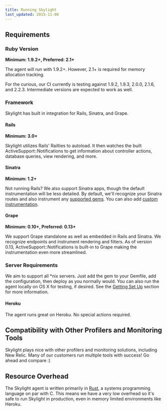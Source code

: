 ```yaml
---
title: Running Skylight
last_updated: 2015-11-06
---
```


## Requirements

### Ruby Version

**Minimum: 1.9.2+, Preferred: 2.1+**

The agent will run with 1.9.2+. However, 2.1+ is required for memory allocation tracking.

For the curious, our CI currently is testing against 1.9.2, 1.9.3, 2.0.0, 2.1.6, and 2.2.3. Intermediate versions are expected to work as well.

### Framework

Skylight has built in integration for Rails, Sinatra, and Grape.

#### Rails

**Minimum: 3.0+**

Skylight utilizes Rails' Railties to autoload. It then watches the built ActiveSupport::Notifications to get information about controller actions, database queries, view rendering, and more.

#### Sinatra

**Minimum: 1.2+**

Not running Rails? We also support Sinatra apps, though the default instrumentation will be less detailed. By default, we'll recognize your Sinatra routes and also instrument any [supported gems](/instrumentation/#available-instrumentation-options). You can also add [custom instrumentation](/instrumentation/#custom-app-instrumentation).

#### Grape

**Minimum: 0.10+, Preferred: 0.13+**

We support Grape standalone as well as embedded in Rails and Sinatra. We recognize endpoints and instrument rendering and filters. As of version 0.13, ActiveSupport::Notifications is built-in to Grape making the instrumentation even more streamlined.

### Server Requirements

We aim to support all *nix servers. Just add the gem to your Gemfile, add the configuration, then deploy as you normally would. You can also run the agent locally on OS X for testing, if desired. See the [Getting Set Up](/getting-set-up) section for more information.

#### Heroku

The agent runs great on Heroku. No special actions required.

## Compatibility with Other Profilers and Monitoring Tools

Skylight plays nice with other profilers and monitoring solutions, including New Relic. Many of our customers run multiple tools with success! Go ahead and compare :)

## Resource Overhead

The Skylight agent is written primarily in [Rust](http://www.rust-lang.org), a systems programming language on par with C. This means we have a very low overhead so it's safe to run Skylight in production, even in memory limited environments like Heroku.